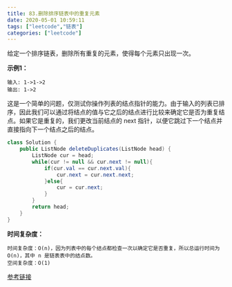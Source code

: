 ```yaml
---
title: 83.删除排序链表中的重复元素
date: 2020-05-01 10:59:11
tags: ["leetcode","链表"]
categories: ["leetcode"]
---
```


给定一个排序链表，删除所有重复的元素，使得每个元素只出现一次。

**示例1：**

```
输入: 1->1->2
输出: 1->2
```

这是一个简单的问题，仅测试你操作列表的结点指针的能力。由于输入的列表已排序，因此我们可以通过将结点的值与它之后的结点进行比较来确定它是否为重复结点。如果它是重复的，我们更改当前结点的 next 指针，以便它跳过下一个结点并直接指向下一个结点之后的结点。

```java
class Solution {
    public ListNode deleteDuplicates(ListNode head) {
        ListNode cur = head;
        while(cur != null && cur.next != null){
            if(cur.val == cur.next.val){
                cur.next = cur.next.next;
            }else{
                cur = cur.next; 
            }
        }
        return head;
    }
}
```

**时间复杂度：**

```
时间复杂度：O(n)，因为列表中的每个结点都检查一次以确定它是否重复，所以总运行时间为O(n)，其中 n 是链表表中的结点数。
空间复杂度：O(1)
```







[参考链接](https://leetcode-cn.com/problems/remove-duplicates-from-sorted-list/solution/shan-chu-pai-xu-lian-biao-zhong-de-zhong-fu-yuan-s/)